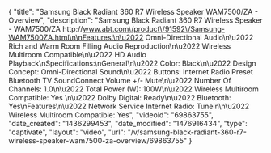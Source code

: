 {
    "title": "Samsung Black Radiant 360 R7 Wireless Speaker WAM7500\/ZA - Overview",
    "description": "Samsung Black Radiant 360 R7 Wireless Speaker - WAM7500\/ZA http:\/\/www.abt.com\/product\/91592\/Samsung-WAM7500ZA.html\n\nFeatures:\n\u2022 Omni-Directional Audio\n\u2022 Rich and Warm Room Filling Audio Reproduction\n\u2022 Wireless Multiroom Compatible\n\u2022 HD Audio Playback\nSpecifications:\nGeneral\n\u2022 Color: Black\n\u2022 Design Concept: Omni-Directional Sound\n\u2022 Buttons: Internet Radio Preset Bluetooth TV SoundConnect Volume +\/- Mute\n\u2022 Number Of Channels:  1.0\n\u2022 Total Power (W):  100W\n\u2022 Wireless Multiroom Compatible: Yes \n\u2022 Dolby Digital: Ready\n\u2022 Bluetooth: Yes\nFeatures\n\u2022 Network Service  Internet Radio: Tunein\n\u2022 Wireless Multiroom Compatible: Yes",
    "videoid": "69863755",
    "date_created": "1436299453",
    "date_modified": "1476916434",
    "type": "captivate",
    "layout": "video",
    "url": "\/v\/samsung-black-radiant-360-r7-wireless-speaker-wam7500-za-overview\/69863755"
}